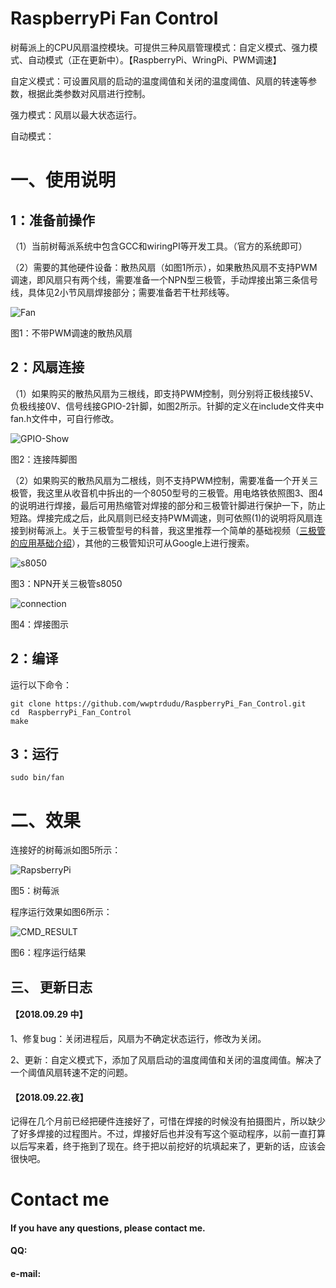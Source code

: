 # RaspberryPi Fan Control
树莓派上的CPU风扇温控模块。可提供三种风扇管理模式：自定义模式、强力模式、自动模式（正在更新中）。【RaspberryPi、WringPi、PWM调速】

自定义模式：可设置风扇的启动的温度阈值和关闭的温度阈值、风扇的转速等参数，根据此类参数对风扇进行控制。

强力模式：风扇以最大状态运行。

自动模式：

# 一、使用说明
## 1：准备前操作
（1）当前树莓派系统中包含GCC和wiringPI等开发工具。（官方的系统即可）

（2）需要的其他硬件设备：散热风扇（如图1所示），如果散热风扇不支持PWM调速，即风扇只有两个线，需要准备一个NPN型三极管，手动焊接出第三条信号线，具体见2小节风扇焊接部分；需要准备若干杜邦线等。

![Fan]( https://github.com/wwptrdudu/RaspberryPi_Fan_Control/blob/master/photos/fan.jpg )

图1：不带PWM调速的散热风扇


## 2：风扇连接
（1）如果购买的散热风扇为三根线，即支持PWM控制，则分别将正极线接5V、负极线接0V、信号线接GPIO-2针脚，如图2所示。针脚的定义在include文件夹中fan.h文件中，可自行修改。

![GPIO-Show]( https://github.com/wwptrdudu/RaspberryPi_Fan_Control/blob/master/photos/GPIO_Show.jpg )

图2：连接阵脚图


（2）如果购买的散热风扇为二根线，则不支持PWM控制，需要准备一个开关三极管，我这里从收音机中拆出的一个8050型号的三极管。用电烙铁依照图3、图4的说明进行焊接，最后可用热缩管对焊接的部分和三极管针脚进行保护一下，防止短路。焊接完成之后，此风扇则已经支持PWM调速，则可依照(1)的说明将风扇连接到树莓派上。关于三极管型号的科普，我这里推荐一个简单的基础视频（[三极管的应用基础介绍](https://www.bilibili.com/video/av8960413 "三极管的应用基础介绍")），其他的三极管知识可从Google上进行搜索。


![s8050]( https://github.com/wwptrdudu/RaspberryPi_Fan_Control/blob/master/photos/s8050.jpg )

图3：NPN开关三极管s8050



![connection]( https://github.com/wwptrdudu/RaspberryPi_Fan_Control/blob/master/photos/connection.jpg )

图4：焊接图示

## 2：编译
运行以下命令：

	git clone https://github.com/wwptrdudu/RaspberryPi_Fan_Control.git
	cd  RaspberryPi_Fan_Control
	make

## 3：运行

	sudo bin/fan


# 二、效果

连接好的树莓派如图5所示：


![RapsberryPi]( https://github.com/wwptrdudu/RaspberryPi_Fan_Control/blob/master/photos/raspberryPi.jpg )

图5：树莓派

程序运行效果如图6所示：


![CMD_RESULT]( https://github.com/wwptrdudu/RaspberryPi_Fan_Control/blob/master/photos/cmd_result2.jpg )

图6：程序运行结果

## 三、 更新日志

#### 【2018.09.29 中】
1、修复bug：关闭进程后，风扇为不确定状态运行，修改为关闭。

2、更新：自定义模式下，添加了风扇启动的温度阈值和关闭的温度阈值。解决了一个阈值风扇转速不定的问题。

#### 【2018.09.22.夜】
记得在几个月前已经把硬件连接好了，可惜在焊接的时候没有拍摄图片，所以缺少了好多焊接的过程图片。不过，焊接好后也并没有写这个驱动程序，以前一直打算以后写来着，终于拖到了现在。终于把以前挖好的坑填起来了，更新的话，应该会很快吧。



# Contact me 
#### If you have any questions, please contact me.
#### QQ:
#### e-mail: 
